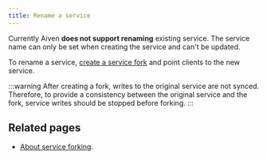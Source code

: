 ```yaml
---
title: Rename a service
---
```


Currently Aiven **does not support renaming** existing service. The
service name can only be set when creating the service and can't be
updated.

To rename a service,
[create a service fork](/docs/platform/howto/console-fork-service) and point clients to the new service.

:::warning
After creating a fork, writes to the original service are not synced.
Therefore, to provide a consistency between the original service and the
fork, service writes should be stopped before forking.
:::

## Related pages

- [About service forking](/docs/platform/concepts/service-forking).
